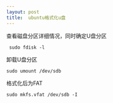 ```yaml
---
layout: post
title:  ubuntu格式化u盘
---
```

查看磁盘分区详细情况，同时确定U盘分区
```
 sudo fdisk -l
```
卸载U盘分区 
```
sudo umount /dev/sdb
```
格式化后为FAT
```
sudo mkfs.vfat /dev/sdb -I
```